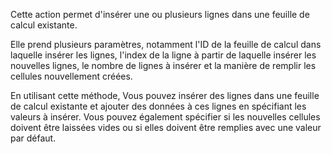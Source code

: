 Cette action permet d'insérer une ou plusieurs lignes dans une feuille de calcul existante.

Elle prend plusieurs paramètres, notamment l'ID de la feuille de calcul dans laquelle insérer les lignes, l'index de la ligne à partir de laquelle insérer les nouvelles lignes, le nombre de lignes à insérer et la manière de remplir les cellules nouvellement créées.

En utilisant cette méthode, Vous pouvez insérer des lignes dans une feuille de calcul existante et ajouter des données à ces lignes en spécifiant les valeurs à insérer. Vous pouvez également spécifier si les nouvelles cellules doivent être laissées vides ou si elles doivent être remplies avec une valeur par défaut.